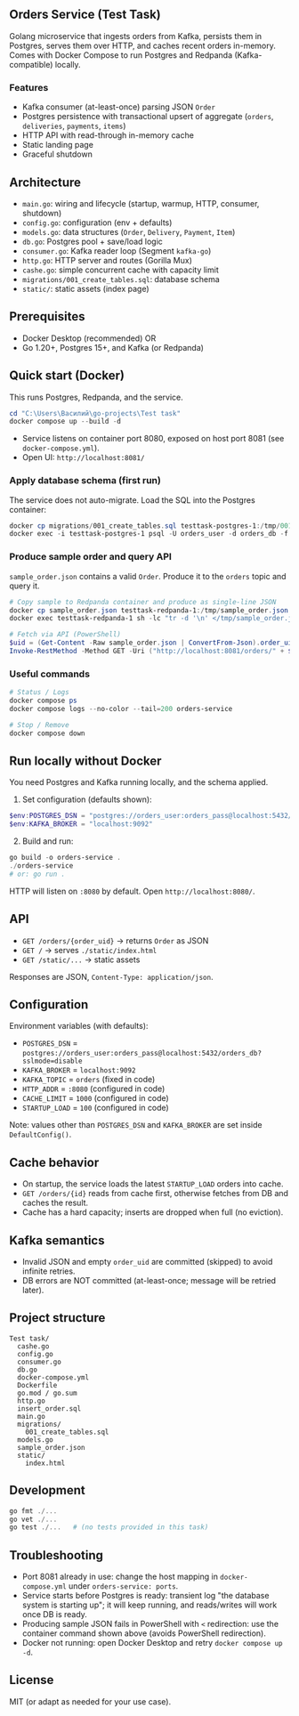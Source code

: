 ## Orders Service (Test Task)

Golang microservice that ingests orders from Kafka, persists them in Postgres, serves them over HTTP, and caches recent orders in-memory. Comes with Docker Compose to run Postgres and Redpanda (Kafka-compatible) locally.

### Features
- Kafka consumer (at-least-once) parsing JSON `Order`
- Postgres persistence with transactional upsert of aggregate (`orders`, `deliveries`, `payments`, `items`)
- HTTP API with read-through in-memory cache
- Static landing page
- Graceful shutdown

## Architecture
- `main.go`: wiring and lifecycle (startup, warmup, HTTP, consumer, shutdown)
- `config.go`: configuration (env + defaults)
- `models.go`: data structures (`Order`, `Delivery`, `Payment`, `Item`)
- `db.go`: Postgres pool + save/load logic
- `consumer.go`: Kafka reader loop (Segment `kafka-go`)
- `http.go`: HTTP server and routes (Gorilla Mux)
- `cashe.go`: simple concurrent cache with capacity limit
- `migrations/001_create_tables.sql`: database schema
- `static/`: static assets (index page)

## Prerequisites
- Docker Desktop (recommended) OR
- Go 1.20+, Postgres 15+, and Kafka (or Redpanda)

## Quick start (Docker)
This runs Postgres, Redpanda, and the service.

```powershell
cd "C:\Users\Василий\go-projects\Test task"
docker compose up --build -d
```

- Service listens on container port 8080, exposed on host port 8081 (see `docker-compose.yml`).
- Open UI: `http://localhost:8081/`

### Apply database schema (first run)
The service does not auto-migrate. Load the SQL into the Postgres container:

```powershell
docker cp migrations/001_create_tables.sql testtask-postgres-1:/tmp/001.sql
docker exec -i testtask-postgres-1 psql -U orders_user -d orders_db -f /tmp/001.sql | cat
```

### Produce sample order and query API
`sample_order.json` contains a valid `Order`. Produce it to the `orders` topic and query it.

```powershell
# Copy sample to Redpanda container and produce as single-line JSON
docker cp sample_order.json testtask-redpanda-1:/tmp/sample_order.json
docker exec testtask-redpanda-1 sh -lc "tr -d '\n' </tmp/sample_order.json | rpk topic produce orders"

# Fetch via API (PowerShell)
$uid = (Get-Content -Raw sample_order.json | ConvertFrom-Json).order_uid
Invoke-RestMethod -Method GET -Uri ("http://localhost:8081/orders/" + $uid) | ConvertTo-Json -Depth 6
```

### Useful commands
```powershell
# Status / Logs
docker compose ps
docker compose logs --no-color --tail=200 orders-service

# Stop / Remove
docker compose down
```

## Run locally without Docker
You need Postgres and Kafka running locally, and the schema applied.

1) Set configuration (defaults shown):
```powershell
$env:POSTGRES_DSN = "postgres://orders_user:orders_pass@localhost:5432/orders_db?sslmode=disable"
$env:KAFKA_BROKER = "localhost:9092"
```

2) Build and run:
```powershell
go build -o orders-service .
./orders-service
# or: go run .
```

HTTP will listen on `:8080` by default. Open `http://localhost:8080/`.

## API
- `GET /orders/{order_uid}` → returns `Order` as JSON
- `GET /` → serves `./static/index.html`
- `GET /static/...` → static assets

Responses are JSON, `Content-Type: application/json`.

## Configuration
Environment variables (with defaults):
- `POSTGRES_DSN` = `postgres://orders_user:orders_pass@localhost:5432/orders_db?sslmode=disable`
- `KAFKA_BROKER` = `localhost:9092`
- `KAFKA_TOPIC` = `orders` (fixed in code)
- `HTTP_ADDR` = `:8080` (configured in code)
- `CACHE_LIMIT` = `1000` (configured in code)
- `STARTUP_LOAD` = `100` (configured in code)

Note: values other than `POSTGRES_DSN` and `KAFKA_BROKER` are set inside `DefaultConfig()`.

## Cache behavior
- On startup, the service loads the latest `STARTUP_LOAD` orders into cache.
- `GET /orders/{id}` reads from cache first, otherwise fetches from DB and caches the result.
- Cache has a hard capacity; inserts are dropped when full (no eviction).

## Kafka semantics
- Invalid JSON and empty `order_uid` are committed (skipped) to avoid infinite retries.
- DB errors are NOT committed (at-least-once; message will be retried later).

## Project structure
```
Test task/
  cashe.go
  config.go
  consumer.go
  db.go
  docker-compose.yml
  Dockerfile
  go.mod / go.sum
  http.go
  insert_order.sql
  main.go
  migrations/
    001_create_tables.sql
  models.go
  sample_order.json
  static/
    index.html
```

## Development
```powershell
go fmt ./...
go vet ./...
go test ./...   # (no tests provided in this task)
```

## Troubleshooting
- Port 8081 already in use: change the host mapping in `docker-compose.yml` under `orders-service: ports`.
- Service starts before Postgres is ready: transient log "the database system is starting up"; it will keep running, and reads/writes will work once DB is ready.
- Producing sample JSON fails in PowerShell with `<` redirection: use the container command shown above (avoids PowerShell redirection).
- Docker not running: open Docker Desktop and retry `docker compose up -d`.

## License
MIT (or adapt as needed for your use case).



